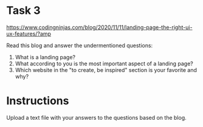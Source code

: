 # Task 3

https://www.codingninjas.com/blog/2020/11/11/landing-page-the-right-ui-ux-features/?amp

Read this blog and answer the undermentioned questions:

1. What is a landing page? 
2. What according to you is the most important aspect of a landing page?  
3. Which website in the "to create, be inspired" section is your favorite and why? 

# Instructions

Upload a text file with your answers to the questions based on the blog.
